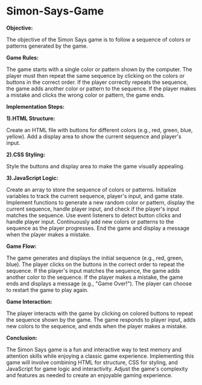 # Simon-Says-Game

**Objective:** 

The objective of the Simon Says game is to follow a sequence of colors or patterns generated by the game.

**Game Rules:** 

The game starts with a single color or pattern shown by the computer. The player must then repeat the same sequence by clicking on the colors or buttons in the correct order. If the player correctly repeats the sequence, the game adds another color or pattern to the sequence. If the player makes a mistake and clicks the wrong color or pattern, the game ends.

**Implementation Steps:**

**1).HTML Structure:** 

Create an HTML file with buttons for different colors (e.g., red, green, blue, yellow). Add a display area to show the current sequence and player's input. 

**2).CSS Styling:** 

Style the buttons and display area to make the game visually appealing. 

**3).JavaScript Logic:** 

Create an array to store the sequence of colors or patterns. Initialize variables to track the current sequence, player's input, and game state. Implement functions to generate a new random color or pattern, display the current sequence, handle player input, and check if the player's input matches the sequence. Use event listeners to detect button clicks and handle player input. Continuously add new colors or patterns to the sequence as the player progresses. End the game and display a message when the player makes a mistake.

**Game Flow:**

The game generates and displays the initial sequence (e.g., red, green, blue). The player clicks on the buttons in the correct order to repeat the sequence. If the player's input matches the sequence, the game adds another color to the sequence. If the player makes a mistake, the game ends and displays a message (e.g., "Game Over!"). The player can choose to restart the game to play again.

**Game Interaction:**

The player interacts with the game by clicking on colored buttons to repeat the sequence shown by the game. The game responds to player input, adds new colors to the sequence, and ends when the player makes a mistake.

**Conclusion:** 

The Simon Says game is a fun and interactive way to test memory and attention skills while enjoying a classic game experience. Implementing this game will involve combining HTML for structure, CSS for styling, and JavaScript for game logic and interactivity. Adjust the game's complexity and features as needed to create an enjoyable gaming experience.
